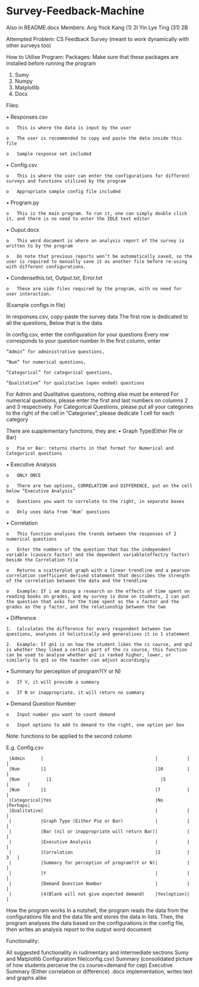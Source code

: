 # Survey-Feedback-Machine
Also in README.docx
Members: 
  Ang Yock Kang (1) 2I
  Yin Lye Ting (31) 2B
  
Attempted Problem:
  CS Feedback Survey (meant to work dynamically with other surveys too)
  
How to Utilise Program:
  Packages:
  Make sure that these packages are installed before running the program

  1.	Sumy
  2.	Numpy
  3.	Matplotlib
  4.	Docx

  Files:
  
  •	Responses.csv
  
    o	This is where the data is input by the user
  
    o	The user is recommended to copy and paste the data inside this file
  
    o	Sample response set included
  
  •	Config.csv
  
    o	This is where the user can enter the configurations for different surveys and functions utilized by the program
  
    o	Appropriate sample config file included
  
  •	Program.py
    
    o	This is the main program. To run it, one can simply double click it, and there is no need to enter the IDLE text editor
  
  •	Ouput.docx
  
    o	This word document is where an analysis report of the survey is written to by the program
  
    o	Do note that previous reports won’t be automatically saved, so the user is required to manually save it as another file before re-using with different configurations.
  
  •	Condensethis.txt, Output.txt, Error.txt
  
    o	These are side files required by the program, with no need for user interaction.

  (Example configs in file)
  
  In responses.csv, copy-paste the survey data
  The first row is dedicated to all the questions,
  Below that is the data

  In config.csv, enter the configuration for your questions
  Every row corresponds to your question number
  In the first column, enter
    
    “Admin” for administrative questions,
    
    “Num” for numerical questions,
    
    “Categorical” for categorical questions,
    
    “Qualitative” for qualitative (open ended) questions

  For Admin and Qualitative questions, nothing else must be entered
  For numerical questions, please enter the first and last numbers on columns 2 and 3 respectively.
  For Categorical Questions, please put all your categories to the right of the cell in “Categories”, please dedicate 1 cell for each category

  There are supplementary functions, they are:
  •	Graph Type(Either Pie or Bar)
  
    o	Pie or Bar: returns charts in that format for Numerical and Categorical questions
  
  •	Executive Analysis
  
    o	ONLY ONCE
  
    o	There are two options, CORRELATION and DIFFERENCE, put on the cell below “Executive Analysis”
  
    o	Questions you want to correlate to the right, in separate boxes
  
    o	Only uses data from ‘Num’ questions
  •	Correlation
  
    o	This function analyses the trends between the responses of 2 numerical questions
  
    o	Enter the numbers of the question that has the independent variable (cause/x factor) and the dependent variable(effect/y factor) beside the Correlation file
  
    o	Returns a scatterplot graph with a linear trendline and a pearson correlation coefficient derived statement that describes the strength of the correlation between the data and the trendline
  
    o	Example: If i am doing a research on the effects of time spent on reading books on grades, and my survey is done on students, I can put the question that asks for the time spent as the x factor and the grades as the y factor, and the relationship between the two
  •	Difference
  
    1.	Calculates the difference for every respondent between two questions, analyses it holistically and generalises it in 1 statement
  
    2.	Example: If qn1 is on how the student likes the cs course, and qn2 is whether they liked a certain part of the cs course, this function can be used to analyse whether qn2 is ranked higher, lower, or similarly to qn1 so the teacher can adjust accordingly
  •	Summary for perception of program?(Y or N)
  
    o	If Y, it will provide a summary
  
    o	If N or inappropriate, it will return no summary
  •	Demand Question Number
  
    o	Input number you want to count demand
  
    o	Input options to add to demand to the right, one option per box
  Note: functions to be applied to the second column


  E.g.
  Config.csv

     |Admin      |                                          |           |       |
     |Num        |1                                         |10         |       |
     |Num	       |1                                         |5          |       |
     |Num        |1                                         |7          |       |
     |Categorical|Yes                                       |No         |Perhaps|
     |Qualitative|                                          |           |       |		
     |           |Graph Type (Either Pie or Bar)            |           |       |
     |           |Bar (nil or inappropriate will return Bar)|           |       |
     |           |Executive Analysis                        |           |       |
     |           |Correlation                               |2          |   3   |
     |           |Summary for perception of program?(Y or N)|           |       |	
     |           |Y                                         |           |       |
     |           |Demand Question Number                    |           |       |
     |           |4(Blank will not give expected demand)    |Yes(option)|       |	


  How the program works
  In a nutshell, the program reads the data from the configurations file and the data file and stores the data in lists. Then, the program analyses the data based on the configurations in the config file, then writes an analysis report to the output word document

  Functionality:
  
  All suggested functionality in rudimentary and intermediate sections
  Sumy and Matplotlib
  Configuration file(config.csv)
  Summary (consolidated picture of how students perceive the cs course+demand for cep)
  Executive Summary (Either correlation or difference)
  .docx implementation, writes text and graphs alike 

